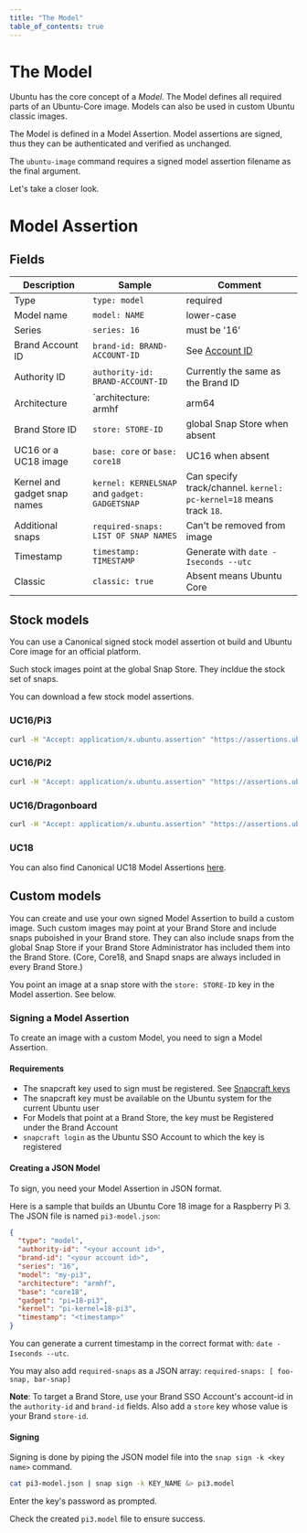 ```yaml
---
title: "The Model"
table_of_contents: true
---
```



# The Model

Ubuntu has the core concept of a *Model*. The Model defines all required parts of an Ubuntu-Core image. Models can also be used in custom Ubuntu classic images. 

The Model is defined in a Model Assertion. Model assertions are signed, thus they can be authenticated and verified as unchanged. 

The `ubuntu-image` command requires a signed model assertion filename as the final argument. 

Let's take a closer look.

# Model Assertion

## Fields

|Description|Sample|Comment|
|--|--|--|
| Type| `type: model`| required|
| Model name |`model: NAME`|lower-case|
| Series|`series: 16`|must be '16'|
| Brand Account ID|`brand-id: BRAND-ACCOUNT-ID`| See [Account ID](https://dashboard.snapcraft.io/dev/account/)|
| Authority ID | `authority-id: BRAND-ACCOUNT-ID`|Currently the same as the Brand ID|
| Architecture| `architecture: armhf | arm64 | amd64 | i386 | etc `|
| Brand Store ID | `store: STORE-ID` | global Snap Store when absent |
| UC16 or a UC18 image | `base: core` or `base: core18`| UC16 when absent |
| Kernel and gadget snap names| `kernel: KERNELSNAP` and `gadget: GADGETSNAP`| Can specify track/channel. `kernel: pc-kernel=18` means track `18`.|
| Additional snaps | `required-snaps: LIST OF SNAP NAMES` | Can't be removed from image |
| Timestamp| `timestamp: TIMESTAMP`| Generate with `date -Iseconds --utc`| 
| Classic| `classic: true`| Absent means Ubuntu Core| 


## Stock models

You can use a Canonical signed stock model assertion ot build and Ubuntu Core image for an official platform.

Such stock images point at the global Snap Store. They incldue the stock set of snaps.

You can download a few stock model assertions.

### UC16/Pi3

```bash
curl -H "Accept: application/x.ubuntu.assertion" "https://assertions.ubuntu.com/v1/assertions/model/16/canonical/pi3"
```

### UC16/Pi2

```bash
curl -H "Accept: application/x.ubuntu.assertion" "https://assertions.ubuntu.com/v1/assertions/model/16/canonical/pi2"
```

### UC16/Dragonboard

```bash
curl -H "Accept: application/x.ubuntu.assertion" "https://assertions.ubuntu.com/v1/assertions/model/16/canonical/dragonboard"
```

### UC18

You can also find Canonical UC18 Model Assertions [here](http://cdimage.ubuntu.com/ubuntu-core/18/stable/current/).

## Custom models

You can create and use your own signed Model Assertion to build a custom image. Such custom images may point at your Brand Store and include snaps puboished in your Brand store. They can also include snaps from the global Snap Store if your Brand Store Administrator has included them into the Brand Store. (Core, Core18, and Snapd snaps are always included in every Brand Store.)

You point an image at a snap store with the `store: STORE-ID` key in the Model assertion. See below.

### Signing a Model Assertion

To create an image with a custom Model, you need to sign a Model Assertion. 

#### Requirements

 - The snapcraft key used to sign must be registered. See [Snapcraft keys](../keys/keys.md)
 - The snapcraft key must be available on the Ubuntu system for the current Ubuntu user
 - For Models that point at a Brand Store, the key must be Registered under the Brand Account
 - `snapcraft login` as the Ubuntu SSO Account to which the key is registered

#### Creating a JSON Model

To sign, you need your Model Assertion in JSON format.

Here is a sample that builds an Ubuntu Core 18 image for a Raspberry Pi 3. The JSON file is named `pi3-model.json`:

```json
{
  "type": "model",
  "authority-id": "<your account id>",
  "brand-id": "<your account id>",
  "series": "16",
  "model": "my-pi3",
  "architecture": "armhf",
  "base": "core18",
  "gadget": "pi=18-pi3",
  "kernel": "pi-kernel=18-pi3",
  "timestamp": "<timestamp>"
}
```

You can generate a current timestamp in the correct format with: `date -Iseconds --utc`.

You may also add `required-snaps` as a JSON array: `required-snaps: [ foo-snap, bar-snap]`

**Note**: To target a Brand Store, use your Brand SSO Account's account-id in the `authority-id` and `brand-id` fields. Also add a `store` key whose value is your Brand `store-id`. 

#### Signing

Signing is done by piping the JSON model file into the `snap sign -k <key name>` command. 


```bash
cat pi3-model.json | snap sign -k KEY_NAME &> pi3.model
```

Enter the key's password as prompted.

Check the created `pi3.model` file to ensure success. 


